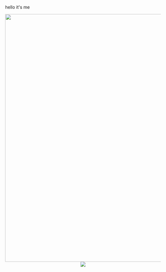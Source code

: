 hello it's me

<center>
      <div>     
            <td>
                  <img width="800px" align="left" src="https://github-readme-stats.vercel.app/api/top-langs/?username=yanagi-ori&hide=html&hide_border=true&layout=compact" /> 
            </td>
            <td>
                  <a href="https://wakatime.com"><img src="https://wakatime.com/share/@yanagiori/a5d1575f-f0cb-4487-9911-b08b24001496.png" /></a>
            </td>
      </div>
</center>
